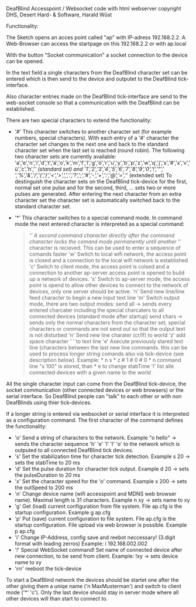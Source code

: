 DeafBlind Accesspoint / Websocket code with html webserver                                    copyright DHS, Desert Hard- & Software, Harald Wüst

Functionality:

The Sketch opens an acces point called "ap" with IP-adress 192.168.2.2.
A Web-Browser can access the startpage on this 192.168.2.2 or with ap.local

With the button "Socket communication" a socket connection to the device can be opened.

In the text field a single characters from the DeafBlind character set can be entered which is then send to the device and outputet to the DeafBlind tick-interface.

Also character entries made on the DeafBlind tick-interface are send to the web-socket console so that a communication with the DeafBlind can be established.

There are two special characters to extend the functionality:

- '#' This character switches to another character set (for example numbers, special characters). With each entry of a '#' character 
  the character set changes to the next one and back to the standard character set when the last set is reached (round robin).
  The following two character sets are currently available:
  'a','e','n','i','d','t','ä','o','k','m','f','l','g','ö','r','u','y','b','p','z','w','q','j','s','#','x','v','ü','c','h','*'  (standard set) and
  '1','2','3','4','5','6','7','8','9','0','!','"',' ','%','&','/','(',')','<','>',',','.','?',';','#','-','+',':','@','=','*'  (extended set)
  To destinguish the character sets on the DeafBlind tick-device for the first, normal set one pulse and for the second, third, ... sets two or more
  pulses are generated.
  After entering the next character from an extra character set the character set is automatically switched back to the standard character set.

- '*' This character switches to a special command mode. 
  In command mode the next entered character is interpreted as a special command:
  > '*' A second command character directly after the command character locks the comand mode permanently until another '*' character is recieved. This 
        can be used to enter a sequence of comands faster
  > 'w' Switch to local wifi network, the access point is closed and a connection to the local wifi network is established
  > 'c' Switch to client mode, the access point is colsed and a connection to another ap-server access point is opened to build up a network of devices.
  > 's' Switch to ap-server mode, the access point is opend to allow other devices to connect to the network of devices, only one server should be active.
  > 'n' Send new line/line feed character to begin a new input text line
  > 'm' Switch output mode, there are two output modes: 
        send all   -> sends every entered charcater including the special charcaters to all connected devices (standard mode after startup)
        send chars -> sends only the normal characters from the character set, special characters or commands are not send out 
        so that the output text is not disturbed
  > 'n' Send new line charater (cr/lf) to world
  > 'z' add space character ' ' to text line
  > 'e' Axecute previously stared text line (characters between the last new line commands. this can be used to process longer string comands also via
        tick-device (see description below). Example: * n s * z # 1 # 0 # 0 * n  command line "s 100" is stored, than * e to change stabTime
  > 'l' list alle connected devices with a given name to the world

All the single character input can come from the DeafBlind tick-device, the socket communication (other connected devices or web browsers) or the serial interface. So DeafBlind people can "talk" to each other or with non DeafBlinds using thier tick-devices.

If a longer string is entered via websocket or serial interface it is interpreted as a configuration command.
The first character of the command defines the functionality:

- 'o'   Send a string of characters to the network. Example "o hello" -> sends the character sequence  'h' 'e' 'l' 'l' 'o'  to the network 
        which is outputed to all connected DeafBlind tick devices.
- 's'   Set the stabilization time for character tick detection. Example s 20 -> sets the stabTime to 20 ms
- 'd'   Set the pulse duration for character tick output. Example d 20 -> sets the pulseDuration to 20 ms
- 'x'   Set the character speed for the 'o' command. Example x 200 -> sets the outSpeed to 200 ms
- 'n'   Change device name (wifi accesspoint and MDNS web browser name). Maximal length is 31 characters. Example n xy -> sets name to xy
- 'g'   Get (load) current configuration from file system. File ap.cfg is the startup configuration. Example g ap.cfg
- 'p'   Put (save) current configuration to file system. File ap.cfg is the startup configuration. File upload via web browser is possible. Example p ap.cfg
- 'i'   Change IP-Address, config save and reebot neccessary! (3.digit format with leading zerros) Example: i 192.168.002.002
- '!'   Special WebSocket command! Set name of connected device after new connection, to be send from client. Example: !xy -> sets device name to xy
- 'rrr' reeboot the tick-device


To start a DeafBlind network the devices should be startet one after the other giving them a uniqe name ('n MaxMusterman') and switch to client mode ('*' 'c'). Only the last device should stay in server mode where all other devices will than start to connect to.
